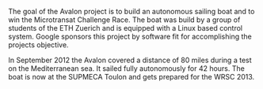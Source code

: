 The goal of the Avalon project is to build an autonomous sailing boat and to win the Microtransat Challenge Race. The boat was build by a group of students of the ETH Zuerich and is equipped with a Linux based control system. Google sponsors this project by software fit for accomplishing the projects objective.

In September 2012 the Avalon covered a distance of 80 miles during a test on the Mediterranean sea. It sailed fully autonomously for 42 hours. The boat is now at the SUPMECA Toulon and gets prepared for the WRSC 2013.
